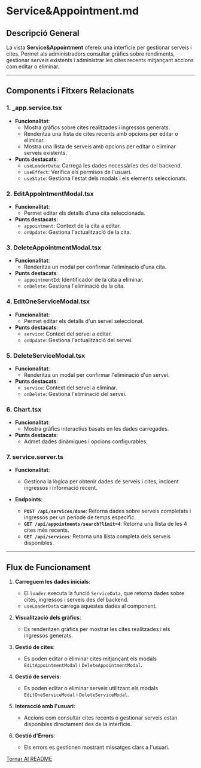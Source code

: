 # Service&Appointment.md

## Descripció General

La vista **Service&Appointment** ofereix una interfície per gestionar serveis i cites. Permet als administradors consultar gràfics sobre rendiments, gestionar serveis existents i administrar les cites recents mitjançant accions com editar o eliminar.

---

## Components i Fitxers Relacionats

### 1. **_app.service.tsx**
- **Funcionalitat**:
  - Mostra gràfics sobre cites realitzades i ingressos generats.
  - Renderitza una llista de cites recents amb opcions per editar o eliminar.
  - Mostra una llista de serveis amb opcions per editar o eliminar serveis existents.
- **Punts destacats**:
  - `useLoaderData`: Carrega les dades necessàries des del backend.
  - `useEffect`: Verifica els permisos de l'usuari.
  - `useState`: Gestiona l'estat dels modals i els elements seleccionats.

### 2. **EditAppointmentModal.tsx**
- **Funcionalitat**:
  - Permet editar els detalls d'una cita seleccionada.
- **Punts destacats**:
  - `appointment`: Context de la cita a editar.
  - `onUpdate`: Gestiona l'actualització de la cita.

### 3. **DeleteAppointmentModal.tsx**
- **Funcionalitat**:
  - Renderitza un modal per confirmar l'eliminació d'una cita.
- **Punts destacats**:
  - `appointmentId`: Identificador de la cita a eliminar.
  - `onDelete`: Gestiona l'eliminació de la cita.

### 4. **EditOneServiceModal.tsx**
- **Funcionalitat**:
  - Permet editar els detalls d'un servei seleccionat.
- **Punts destacats**:
  - `service`: Context del servei a editar.
  - `onUpdate`: Gestiona l'actualització del servei.

### 5. **DeleteServiceModal.tsx**
- **Funcionalitat**:
  - Renderitza un modal per confirmar l'eliminació d'un servei.
- **Punts destacats**:
  - `service`: Context del servei a eliminar.
  - `onDelete`: Gestiona l'eliminació del servei.

### 6. **Chart.tsx**
- **Funcionalitat**:
  - Mostra gràfics interactius basats en les dades carregades.
- **Punts destacats**:
  - Admet dades dinàmiques i opcions configurables.

### 7. **service.server.ts**
- **Funcionalitat**:
  - Gestiona la lògica per obtenir dades de serveis i cites, incloent ingressos i informació recent.

- **Endpoints**:
  - **`POST /api/services/done`**: Retorna dades sobre serveis completats i ingressos per un període de temps específic.
  - **`GET /api/appointments/search?limit=4`**: Retorna una llista de les 4 cites més recents.
  - **`GET /api/services`**: Retorna una llista completa dels serveis disponibles.

---

## Flux de Funcionament

1. **Carreguem les dades inicials**:
   - El `loader` executa la funció `ServiceData`, que retorna dades sobre cites, ingressos i serveis des del backend.
   - `useLoaderData` carrega aquestes dades al component.

2. **Visualització dels gràfics**:
   - Es renderitzen gràfics per mostrar les cites realitzades i els ingressos generats.

3. **Gestió de cites**:
   - Es poden editar o eliminar cites mitjançant els modals `EditAppointmentModal` i `DeleteAppointmentModal`.

4. **Gestió de serveis**:
   - Es poden editar o eliminar serveis utilitzant els modals `EditOneServiceModal` i `DeleteServiceModal`.

5. **Interacció amb l'usuari**:
   - Accions com consultar cites recents o gestionar serveis estan disponibles directament des de la interfície.

6. **Gestió d'Errors**:
   - Els errors es gestionen mostrant missatges clars a l'usuari.

[Tornar Al README](../../README.md)